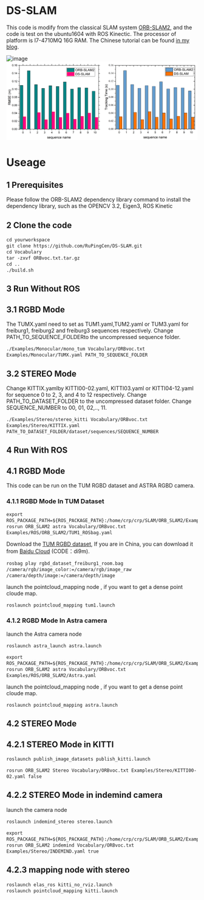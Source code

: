 # DS-SLAM

This code is modify from the classical SLAM system [ORB-SLAM2](https://github.com/RuPingCen/ORB_SLAM2), and the code is test on the ubuntu1604 with ROS Kinectic. The processor of platform is I7-4710MQ 16G RAM. The Chinese tutorial can be found [in my blog](https://blog.csdn.net/crp997576280/article/details/104297673).

![image](https://github.com/RuPingCen/DS-SLAM/raw/master/fig/IMG/DS-SLAM-KITTI-05.png)
![image](https://github.com/RuPingCen/DS-SLAM/raw/master/fig/RMSE_and_trackingtime.png)

# Useage

## 1 Prerequisites

Please follow the ORB-SLAM2 dependency library command to install the dependency library, such as the OPENCV 3.2, Eigen3, ROS Kinetic

## 2 Clone the code
```
cd yourworkspace
git clone https://github.com/RuPingCen/DS-SLAM.git
cd Vocabulary
tar -zxvf ORBvoc.txt.tar.gz 
cd ..
./build.sh
```
## 3 Run Without ROS
## 3.1 RGBD Mode
The TUMX.yaml need to set as TUM1.yaml,TUM2.yaml or TUM3.yaml for freiburg1, freiburg2 and freiburg3 sequences respectively. Change PATH_TO_SEQUENCE_FOLDERto the uncompressed sequence folder.
```
./Examples/Monocular/mono_tum Vocabulary/ORBvoc.txt Examples/Monocular/TUMX.yaml PATH_TO_SEQUENCE_FOLDER
```
## 3.2 STEREO Mode
Change KITTIX.yamlby KITTI00-02.yaml, KITTI03.yaml or KITTI04-12.yaml for sequence 0 to 2, 3, and 4 to 12 respectively. Change PATH_TO_DATASET_FOLDER to the uncompressed dataset folder. Change SEQUENCE_NUMBER to 00, 01, 02,.., 11.
```
./Examples/Stereo/stereo_kitti Vocabulary/ORBvoc.txt Examples/Stereo/KITTIX.yaml PATH_TO_DATASET_FOLDER/dataset/sequences/SEQUENCE_NUMBER
```

## 4 Run With ROS

## 4.1 RGBD Mode

This code can be run on the TUM RGBD dataset and ASTRA RGBD camera.

### 4.1.1  RGBD Mode In TUM Dataset

```
export ROS_PACKAGE_PATH=${ROS_PACKAGE_PATH}:/home/crp/crp/SLAM/ORB_SLAM2/Examples/ROS
rosrun ORB_SLAM2 astra Vocabulary/ORBvoc.txt Examples/ROS/ORB_SLAM2/TUM1_ROSbag.yaml
```

Download the [TUM RGBD dataset]( https://vision.in.tum.de/data/datasets/rgbd-dataset), If you are in China, you can download it from [Baidu Cloud](https://pan.baidu.com/s/1W8tBo_QHpAHNyer10dW0Zg) (CODE：di9m).

```
rosbag play rgbd_dataset_freiburg1_room.bag /camera/rgb/image_color:=/camera/rgb/image_raw /camera/depth/image:=/camera/depth/image
```

launch the  pointcloud_mapping node , if you want to get a dense point cloude map.
```
roslaunch pointcloud_mapping tum1.launch
```
### 4.1.2  RGBD Mode In Astra camera

launch the Astra camera node
```
roslaunch astra_launch astra.launch
```
```
export ROS_PACKAGE_PATH=${ROS_PACKAGE_PATH}:/home/crp/crp/SLAM/ORB_SLAM2/Examples/ROS
rosrun ORB_SLAM2 astra Vocabulary/ORBvoc.txt Examples/ROS/ORB_SLAM2/Astra.yaml
```
launch the  pointcloud_mapping node , if you want to get a dense point cloude map.
```
roslaunch pointcloud_mapping astra.launch
```

## 4.2 STEREO Mode
## 4.2.1 STEREO Mode in KITTI 
```
roslaunch publish_image_datasets publish_kitti.launch 
```
```
rosrun ORB_SLAM2 Stereo Vocabulary/ORBvoc.txt Examples/Stereo/KITTI00-02.yaml false
```
## 4.2.2 STEREO Mode in indemind camera
launch the camera node
```
roslaunch indemind_stereo stereo.launch
```
```
export ROS_PACKAGE_PATH=${ROS_PACKAGE_PATH}:/home/crp/crp/SLAM/ORB_SLAM2/Examples/ROS
rosrun ORB_SLAM2 indemind Vocabulary/ORBvoc.txt Examples/Stereo/INDEMIND.yaml true
 ```
## 4.2.3 mapping node with stereo
```
roslaunch elas_ros kitti_no_rviz.launch
roslaunch pointcloud_mapping kitti.launch
```

